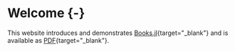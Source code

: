 # Welcome {-}

[//]: # (This file is only included on the website.)

This website introduces and demonstrates [Books.jl](https://github.com/rikhuijzer/Books.jl){target="_blank"} and is available as [PDF](/book.pdf){target="_blank"}.

